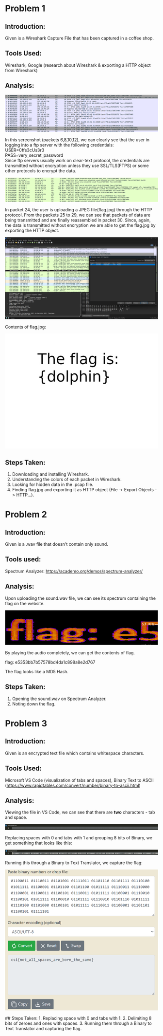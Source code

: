 # Problem 1
## Introduction:
Given is a Wireshark Capture File that has been captured in a coffee shop.
## Tools Used: 
Wireshark, Google (research about Wireshark & exporting a HTTP object from Wireshark)
## Analysis:

<p align="center" width="100%">
    <img src="https://github.com/JothishKamal/task-7-cybersec/blob/main/images/PurpleBlock.png?raw=true">
</p>

In this screenshot (packets 6,8,10,12), we can clearly see that the user in logging into a ftp server with the following credentials:  
USER=0ffs3cUs3r3  
PASS=very_secret_password  
Since ftp servers usually work on clear-text protocol, the credentials are transmitted without encryption unless they use SSL/TLS(FTPS) or some other protocols to encrypt the data. 

<p align="center" width="100%">
    <img src="https://github.com/JothishKamal/task-7-cybersec/blob/main/images/GreenBlock.png?raw=true">
</p>

In packet 24, the user is uploading a JPEG file(flag.jpg) through the HTTP protocol. From the packets 25 to 29, we can see that packets of data are being transmitted and are finally reassembled in packet 30. Since, again, the data is transmitted without encryption we are able to get the flag.jpg by exporting the HTTP object.

<p align="center" width="100%">
    <img src="https://github.com/JothishKamal/task-7-cybersec/blob/main/images/FlagExport.png?raw=true">
</p>

Contents of flag.jpg:                                                                                                                               <p align="center" width="100%">
    <img src="https://github.com/JothishKamal/task-7-cybersec/blob/main/images/flag.jpg?raw=true">
</p>  
  
  
## Steps Taken:

1. Downloading and installing Wireshark.
2. Understanding the colors of each packet in Wireshark.
3. Looking for hidden data in the .pcap file.
4. Finding flag.jpg and exporting it as HTTP object (File -> Export Objects -> HTTP...).
# Problem 2
## Introduction:
Given is a .wav file that doesn't contain only sound.
## Tools used:
Spectrum Analyzer: https://academo.org/demos/spectrum-analyzer/
## Analysis:
Upon uploading the sound.wav file, we can see its spectrum containing the flag on the website.
<p align="center" width="100%">
    <img src="https://github.com/JothishKamal/task-7-cybersec/blob/main/images/WavFlag.png?raw=true">
</p>
By playing the audio completely, we can get the contents of flag.  

flag: e5353bb7b57578bd4da1c898a8e2d767  

The flag looks like a MD5 Hash.  

## Steps Taken:
1. Opening the sound.wav on Spectrum Analyzer.
2. Noting down the flag.
# Problem 3
## Introduction:
Given is an encrypted text file which contains whitespace characters.
## Tools Used: 
Microsoft VS Code (visualization of tabs and spaces), Binary Text to ASCII (https://www.rapidtables.com/convert/number/binary-to-ascii.html)
## Analysis:
Viewing the file in VS Code, we can see that there are **two** characters - tab and space.
<p align="center" width="100%">
    <img src="https://github.com/JothishKamal/task-7-cybersec/blob/main/images/EncryptedText.png?raw=true">
</p>

Replacing spaces with 0 and tabs with 1 and grouping 8 bits of Binary, we get something that looks like this:
<p align="center" width="100%">
    <img src="https://github.com/JothishKamal/task-7-cybersec/blob/main/images/DecryptedText.png?raw=true">
</p>

Running this through a Binary to Text Translator, we capture the flag:
<p align="center" width="100%">
    <img src="https://github.com/JothishKamal/task-7-cybersec/blob/main/images/DecryptedTextASCII.png?raw=true">
</p>
## Steps Taken:
1. Replacing space with 0 and tabs with 1.
2. Delimiting 8 bits of zeroes and ones with spaces.
3. Running them through a Binary to Text Translator and capturing the flag.